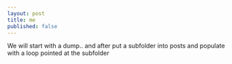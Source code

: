 ```yaml
---
layout: post
title: me
published: false
---
```

We will start with a dump.. and after put a subfolder into posts and populate with a loop pointed at the subfolder